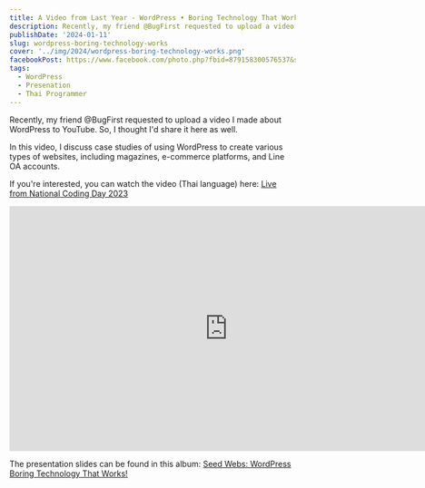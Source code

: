 ```yaml
---
title: A Video from Last Year - WordPress • Boring Technology That Works!
description: Recently, my friend @BugFirst requested to upload a video I made about WordPress to YouTube. So, I thought I'd share it here as well.
publishDate: '2024-01-11'
slug: wordpress-boring-technology-works
cover: '../img/2024/wordpress-boring-technology-works.png'
facebookPost: https://www.facebook.com/photo.php?fbid=879158300576537&set=pb.100054471250325.-2207520000&type=3
tags:
  - WordPress
  - Presenation
  - Thai Programmer
---
```


Recently, my friend @BugFirst requested to upload a video I made about WordPress to YouTube. So, I thought I'd share it here as well.

In this video, I discuss case studies of using WordPress to create various types of websites, including magazines, e-commerce platforms, and Line OA accounts.

If you're interested, you can watch the video (Thai language) here: [Live from National Coding Day 2023](https://www.youtube.com/watch?v=TXAf2vb6x2Q)

<div class="aspect-video">
<iframe class="h-full w-full rounded-lg" width="768" height="432" src="https://www.youtube-nocookie.com/embed/TXAf2vb6x2Q?si=6F3MouhJHJacXIOU" title="YouTube video player" frameborder="0" allow="accelerometer; autoplay; clipboard-write; encrypted-media; gyroscope; picture-in-picture; web-share" referrerpolicy="strict-origin-when-cross-origin" allowfullscreen></iframe>
</div>

The presentation slides can be found in this album: [Seed Webs: WordPress Boring Technology That Works!](https://www.facebook.com/media/set/?set=a.1157127125123697&type=3)
